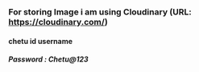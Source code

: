 ### For storing Image i am using Cloudinary (URL: https://cloudinary.com/)

#### chetu id username
##### Password : Chetu@123 
